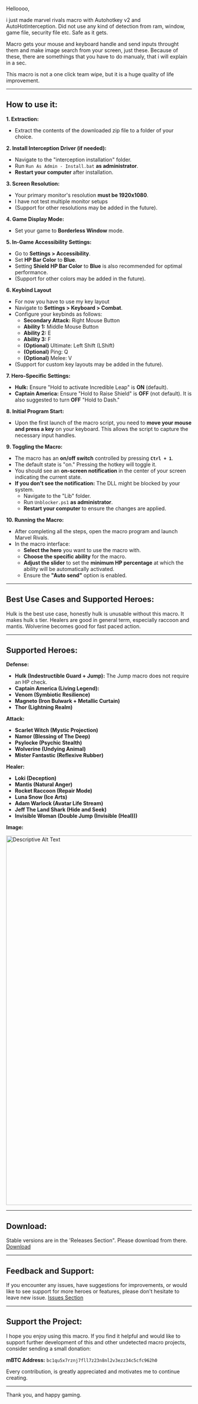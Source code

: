 Helloooo,

i just made marvel rivals macro with Autohotkey v2 and AutoHotInterception.
Did not use any kind of detection from ram, window, game file, security file etc.
Safe as it gets.

Macro gets your mouse and keyboard handle and send inputs throught them and make image search from your screen, just these. Because of these, there are somethings that you have to do manualy, that i will explain in a sec.

This macro is not a one click team wipe, but it is a huge quality of life improvement.

---

## How to use it:

**1. Extraction:**

   * Extract the contents of the downloaded zip file to a folder of your choice.

**2. Install Interception Driver (if needed):**

   * Navigate to the "interception installation" folder.
   * Run `Run As Admin - Install.bat` **as administrator**.
   * **Restart your computer** after installation.

**3. Screen Resolution:**

   * Your primary monitor's resolution **must be 1920x1080**.
   * I have not test multiple monitor setups
   * (Support for other resolutions may be added in the future).

**4. Game Display Mode:**

   * Set your game to **Borderless Window** mode.

**5. In-Game Accessibility Settings:**

   * Go to **Settings > Accessibility**.
   * Set **HP Bar Color** to **Blue**.
   * Setting **Shield HP Bar Color** to **Blue** is also recommended for optimal performance. 
   * (Support for other colors may be added in the future).

**6. Keybind Layout**

   * For now you have to use my key layout
   * Navigate to **Settings > Keyboard > Combat**.
   * Configure your keybinds as follows:
     * **Secondary Attack:** Right Mouse Button
     * **Ability 1:** Middle Mouse Button
     * **Ability 2:** E
     * **Ability 3:** F
     * **(Optional)** Ultimate: Left Shift (LShift)
     * **(Optional)** Ping: Q
     * **(Optional)** Melee: V
   * (Support for custom key layouts may be added in the future).

**7. Hero-Specific Settings:**

   * **Hulk:** Ensure "Hold to activate Incredible Leap" is **ON** (default).
   * **Captain America:** Ensure "Hold to Raise Shield" is **OFF** (not default). It is also suggested to turn **OFF** "Hold to Dash."

**8. Initial Program Start:**

   * Upon the first launch of the macro script, you need to **move your mouse and press a key** on your keyboard. This allows the script to capture the necessary input handles.

**9. Toggling the Macro:**

   * The macro has an **on/off switch** controlled by pressing **`Ctrl + 1`**.
   * The default state is "on." Pressing the hotkey will toggle it.
   * You should see an **on-screen notification** in the center of your screen indicating the current state.
   * **If you don't see the notification:** The DLL might be blocked by your system.
     * Navigate to the "Lib" folder.
     * Run `Unblocker.ps1` **as administrator**.
     * **Restart your computer** to ensure the changes are applied.

**10. Running the Macro:**

   * After completing all the steps, open the macro program and launch Marvel Rivals.
   * In the macro interface:
     * **Select the hero** you want to use the macro with.
     * **Choose the specific ability** for the macro.
     * **Adjust the slider** to set the **minimum HP percentage** at which the ability will be automatically activated.
     * Ensure the **"Auto send"** option is enabled.

---

## Best Use Cases and Supported Heroes:

Hulk is the best use case, honestly hulk is unusable without this macro.
It makes hulk s tier. Healers are good in general term, especially raccoon and mantis. Wolverine becomes good for fast paced action.

---

## Supported Heroes:

**Defense:**

* **Hulk (Indestructible Guard + Jump):** The Jump macro does not require an HP check. 
* **Captain America (Living Legend):** 
* **Venom (Symbiotic Resilience)**
* **Magneto (Iron Bulwark + Metallic Curtain)**
* **Thor (Lightning Realm)**

**Attack:**

* **Scarlet Witch (Mystic Projection)**
* **Namor (Blessing of The Deep)**
* **Psylocke (Psychic Stealth)**
* **Wolverine (Undying Animal)**
* **Mister Fantastic (Reflexive Rubber)**

**Healer:**

* **Loki (Deception)**
* **Mantis (Natural Anger)**
* **Rocket Raccoon (Repair Mode)**
* **Luna Snow (Ice Arts)**
* **Adam Warlock (Avatar Life Stream)**
* **Jeff The Land Shark (Hide and Seek)**
* **Invisible Woman (Double Jump (Invisible (Heal)))**

**Image:**

<img src="https://i.imgur.com/UeHQdbH.png" alt="Descriptive Alt Text" width="1000"/>

---

## Download:

Stable versions are in the 'Releases Section". Please download from there.
[Download](https://github.com/userlessname/Marvel-Rivals-Undetected-Free-Macro/releases)

---

## Feedback and Support:

If you encounter any issues, have suggestions for improvements, or would like to see support for more heroes or features, please don't hesitate to leave new issue. [Issues Section](https://github.com/userlessname/Marvel-Rivals-Undetected-Free-Macro/issues)


---

## Support the Project:

I hope you enjoy using this macro. If you find it helpful and would like to support further development of this and other undetected macro projects, consider sending a small donation:

**mBTC Address:** `bc1qu5x7rznj7fll7z23n8nl2v3ezz34c5cfc962h0`

Every contribution, is greatly appreciated and motivates me to continue creating.

---

Thank you, and happy gaming.